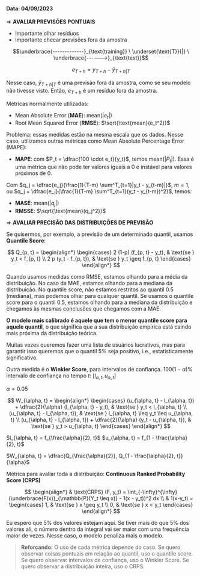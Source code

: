 #### Data: 04/09/2023

$\Rightarrow$ **AVALIAR PREVISÕES PONTUAIS**

- Importante olhar resíduos
- Importante checar previsões fora da amostra

$$\underbrace{-------------}_{\text{training}} \ \underset{\text{T}}{|} \ \underbrace{------>}_{\text{test}}$$

$$
e_{T+h} = y_{T+h} - \hat{y}_{T+h|T}
$$

Nesse caso, $\hat{y}_{T+h|T}$ é uma previsão fora da amostra, como se seu modelo não tivesse visto. Então, $e_{T+h}$ é um resíduo fora da amostra.

Métricas normalmente utilizadas:

- Mean Absolute Error (**MAE**): $\text{mean}(|e_t|)$
- Root Mean Squared Error (**RMSE**): $\sqrt{\text{mean}(e_t^2)}$

Problema: essas medidas estão na mesma escala que os dados. Nesse caso, utilizamos outras métricas como Mean Absolute Percentage Error (MAPE):

- **MAPE**: com $P_t = \dfrac{100 \cdot e_t}{y_t}$, temos $\text{mean}(|P_t|)$. Essa é uma métrica que não pode ter valores iguais a 0 e instável para valores próximos de 0.

Com $q_j = \dfrac{e_j}{\frac{1}{T-m} \sum^T_{t=1}|y_t - y_{t-m}|}$, $m=1$, ou $q_j = \dfrac{e_j}{\frac{1}{T-m} \sum^T_{t=1}(y_t - y_{t-m})^2}$, temos:

- **MASE**: $\text{mean}(|q_j|)$
- **RMSSE**: $\sqrt{\text{mean}(q_j^2)}$

$\Rightarrow$ **AVALIAR PRECISÃO DAS DISTRIBUIÇÕES DE PREVISÃO**

Se quisermos, por exemplo, a previsão de um determinado quantil, usamos **Quantile Score**:

$$
Q_{p, t} = 
\begin{align*}
    \begin{cases}
        2 (1-p) (f_{p, t} - y_t), & \text{se } y_t < f_{p, t} \\
        2 p (y_t - f_{p, t}), & \text{se } y_t \geq f_{p, t}
    \end{cases}
\end{align*}
$$

Quando usamos medidas como RMSE, estamos olhando para a média da distribuição. No caso da MAE, estamos olhando para a mediana da distribuição. No quantile score, não estamos restritos ao quantil 0.5 (mediana), mas podemos olhar para qualquer quantil. Se usamos o quantile score para o quantil 0.5, estamos olhando para a mediana da distribuição e chegamos às mesmas conclusões que chegamos com a MAE.

**O modelo mais calibrado é aquele que tem o menor quantile score para aquele quantil**, o que significa que a sua distribuição empírica está caindo mais próxima da distribuição teórica.

Muitas vezes queremos fazer uma lista de usuários lucrativos, mas para garantir isso queremos que o quantil 5% seja positivo, i.e., estatisticamente significativo. 

Outra medida é o **Winkler Score**, para intervalos de confiança. $100 (1 - \alpha) \%$ intervalo de confiança no tempo $t$: $[l_{\alpha, t}, u_{\alpha,t}]$

$\alpha = 0.05$

$$
W_{\alpha, t} = 
\begin{align*}
    \begin{cases}
        (u_{\alpha, t} - l_{\alpha, t}) + \dfrac{2}{\alpha} (l_{\alpha, t} - y_t), & \text{se } y_t < l_{\alpha, t} \\
        (u_{\alpha, t} - l_{\alpha, t}),  & \text{se } l_{\alpha, t} \leq y_t \leq u_{\alpha, t} \\
        (u_{\alpha, t} - l_{\alpha, t}) + \dfrac{2}{\alpha} (y_t - u_{\alpha, t}), & \text{se } y_t > u_{\alpha, t}
    \end{cases}
\end{align*}
$$

$l_{\alpha, t} = f_{\frac{\alpha}{2}, t}$
$u_{\alpha, t} = f_{1 - \frac{\alpha}{2}, t}$

$W_{\alpha, t} = \dfrac{Q_{\frac{\alpha}{2}}, Q_{1 - \frac{\alpha}{2}, t}}{\alpha}$

Métrica para avaliar toda a distribuição: **Continuous Ranked Probability Score (CRPS)**

$$
\begin{align*}
& \text{CRPS} (F, y_t) = \int_{-\infty}^{\infty} (\underbrace{F(x)}_{\mathbb{P}(Y_t \leq x)} - 1(x - y_t))^2 dx \\
& 1(x-y_t) = \begin{cases} 1, & \text{se } x \geq y_t \\ 0, & \text{se } x < y_t \end{cases}
\end{align*}
$$

Eu espero que 5% dos valores estejam aqui. Se tiver mais do que 5% dos valores ali, o número dentro da integral vai ser maior com uma frequência maior de vezes. Nesse caso, o modelo penaliza mais o modelo.

> **Reforçando:** O uso de cada métrica depende do caso. Se quero observar coisas pontuais em relação ao quantil, uso o quantile score. Se quero observar intervalos de confiança, uso o Winkler Score. Se quero observar a distribuição inteira, uso o CRPS.
